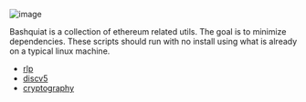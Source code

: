 ![image](https://github.com/user-attachments/assets/781813e9-0b93-4859-a594-26f7cef9d274)


Bashquiat is a collection of ethereum related utils. The goal is to minimize dependencies. These scripts should run with no install using what is already on a typical linux machine.

- [rlp](https://github.com/jrhea/bashquiat/tree/main/rlp)
- [discv5](https://github.com/jrhea/bashquiat/tree/main/discv5)
- [cryptography](https://github.com/jrhea/bashquiat/tree/main/cryptography)
